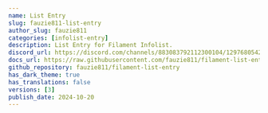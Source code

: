 ```yaml
---
name: List Entry
slug: fauzie811-list-entry
author_slug: fauzie811
categories: [infolist-entry]
description: List Entry for Filament Infolist.
discord_url: https://discord.com/channels/883083792112300104/1297680542447173662
docs_url: https://raw.githubusercontent.com/fauzie811/filament-list-entry/1.x/README.md
github_repository: fauzie811/filament-list-entry
has_dark_theme: true
has_translations: false
versions: [3]
publish_date: 2024-10-20
---
```

